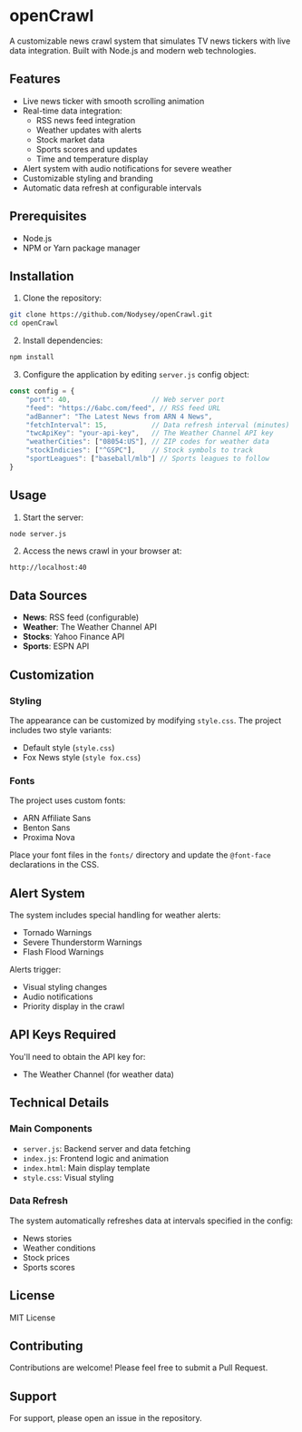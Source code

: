 # openCrawl

A customizable news crawl system that simulates TV news tickers with live data integration. Built with Node.js and modern web technologies.

## Features

- Live news ticker with smooth scrolling animation
- Real-time data integration:
  - RSS news feed integration
  - Weather updates with alerts
  - Stock market data
  - Sports scores and updates
  - Time and temperature display
- Alert system with audio notifications for severe weather
- Customizable styling and branding
- Automatic data refresh at configurable intervals

## Prerequisites

- Node.js
- NPM or Yarn package manager

## Installation

1. Clone the repository:
```bash
git clone https://github.com/Nodysey/openCrawl.git
cd openCrawl
```

2. Install dependencies:
```bash
npm install
```

3. Configure the application by editing `server.js` config object:
```javascript
const config = {
    "port": 40,                    // Web server port
    "feed": "https://6abc.com/feed", // RSS feed URL
    "adBanner": "The Latest News from ARN 4 News",
    "fetchInterval": 15,           // Data refresh interval (minutes)
    "twcApiKey": "your-api-key",   // The Weather Channel API key
    "weatherCities": ["08054:US"], // ZIP codes for weather data
    "stockIndicies": ["^GSPC"],    // Stock symbols to track
    "sportLeagues": ["baseball/mlb"] // Sports leagues to follow
}
```

## Usage

1. Start the server:
```bash
node server.js
```

2. Access the news crawl in your browser at:
```
http://localhost:40
```

## Data Sources

- **News**: RSS feed (configurable)
- **Weather**: The Weather Channel API
- **Stocks**: Yahoo Finance API
- **Sports**: ESPN API

## Customization

### Styling
The appearance can be customized by modifying `style.css`. The project includes two style variants:
- Default style (`style.css`)
- Fox News style (`style fox.css`)

### Fonts
The project uses custom fonts:
- ARN Affiliate Sans
- Benton Sans
- Proxima Nova

Place your font files in the `fonts/` directory and update the `@font-face` declarations in the CSS.

## Alert System

The system includes special handling for weather alerts:
- Tornado Warnings
- Severe Thunderstorm Warnings
- Flash Flood Warnings

Alerts trigger:
- Visual styling changes
- Audio notifications
- Priority display in the crawl

## API Keys Required

You'll need to obtain the API key for:
- The Weather Channel (for weather data)

## Technical Details

### Main Components

- `server.js`: Backend server and data fetching
- `index.js`: Frontend logic and animation
- `index.html`: Main display template
- `style.css`: Visual styling

### Data Refresh

The system automatically refreshes data at intervals specified in the config:
- News stories
- Weather conditions
- Stock prices
- Sports scores

## License

MIT License

## Contributing

Contributions are welcome! Please feel free to submit a Pull Request.

## Support

For support, please open an issue in the repository.